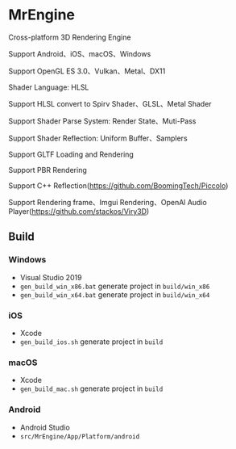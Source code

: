 # MrEngine

Cross-platform 3D Rendering Engine

Support Android、iOS、macOS、Windows

Support OpenGL ES 3.0、Vulkan、Metal、DX11

Shader Language: HLSL

Support HLSL convert to Spirv Shader、GLSL、Metal Shader

Support Shader Parse System: Render State、Muti-Pass

Support Shader Reflection: Uniform Buffer、Samplers

Support GLTF Loading and Rendering

Support PBR Rendering

Support C++ Reflection(https://github.com/BoomingTech/Piccolo)

Support Rendering frame、Imgui Rendering、OpenAl Audio Player(https://github.com/stackos/Viry3D)

## Build
### Windows
* Visual Studio 2019
* `gen_build_win_x86.bat` generate project in `build/win_x86`
* `gen_build_win_x64.bat` generate project in `build/win_x64`

### iOS
* Xcode
* `gen_build_ios.sh` generate project in `build`

### macOS
* Xcode
* `gen_build_mac.sh` generate project in `build`

### Android
* Android Studio
* `src/MrEngine/App/Platform/android`

